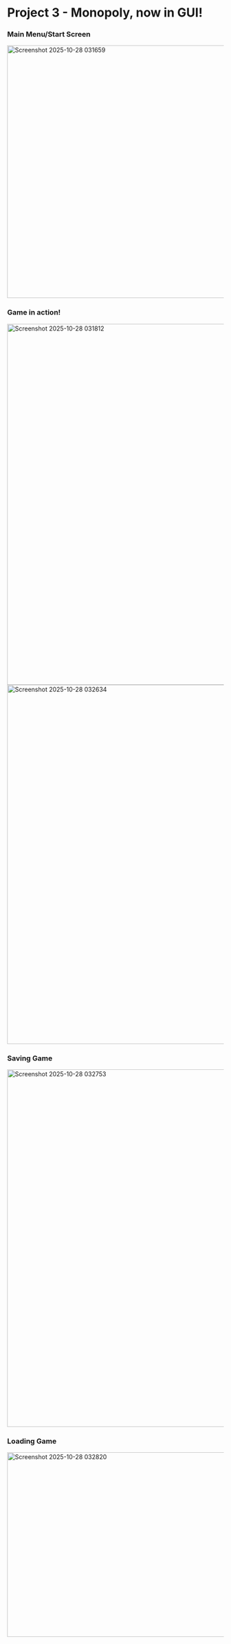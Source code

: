 # Project 3 - Monopoly, now in GUI!

### Main Menu/Start Screen
<img width="885" height="586" alt="Screenshot 2025-10-28 031659" src="https://github.com/user-attachments/assets/38014577-cc9c-48c9-a3d1-62df3cb17103" />

### Game in action!
<img width="1209" height="837" alt="Screenshot 2025-10-28 031812" src="https://github.com/user-attachments/assets/625b347b-47d8-4472-b9fc-cf23c5fbdfdf" />
<img width="1203" height="833" alt="Screenshot 2025-10-28 032634" src="https://github.com/user-attachments/assets/d7e807ea-9c6f-451b-b1cf-f8c1231d24d0" />

### Saving Game
<img width="1199" height="829" alt="Screenshot 2025-10-28 032753" src="https://github.com/user-attachments/assets/a9b3379d-7a5e-42a3-942e-a842f108e085" />

### Loading Game
<img width="611" height="428" alt="Screenshot 2025-10-28 032820" src="https://github.com/user-attachments/assets/129afdfd-04cd-40d7-baed-d6236f5858c4" />
